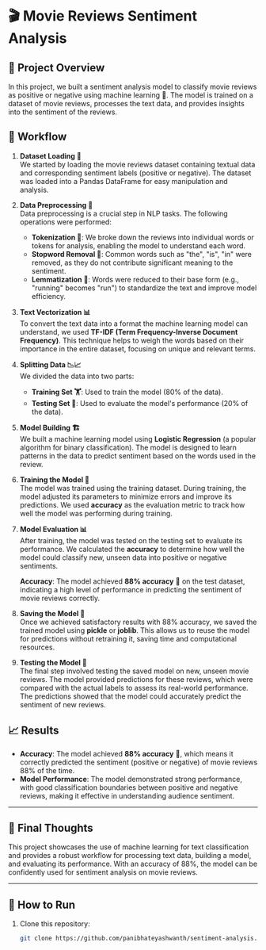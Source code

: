 # 🎬 Movie Reviews Sentiment Analysis

## 📝 Project Overview
In this project, we built a sentiment analysis model to classify movie reviews as positive or negative using machine learning 🤖. 
The model is trained on a dataset of movie reviews, processes the text data, and provides insights into the sentiment of the reviews.

## 🔄 Workflow

1. **Dataset Loading 📂**  
   We started by loading the movie reviews dataset containing textual data and corresponding sentiment labels (positive or negative). The dataset was loaded into a Pandas DataFrame for easy manipulation and analysis.

2. **Data Preprocessing 🔧**  
   Data preprocessing is a crucial step in NLP tasks. The following operations were performed:
   
   - **Tokenization 📝**: We broke down the reviews into individual words or tokens for analysis, enabling the model to understand each word.
   - **Stopword Removal 🚫**: Common words such as "the", "is", "in" were removed, as they do not contribute significant meaning to the sentiment.
   - **Lemmatization 🌿**: Words were reduced to their base form (e.g., "running" becomes "run") to standardize the text and improve model efficiency.

3. **Text Vectorization 📊**  
   To convert the text data into a format the machine learning model can understand, we used **TF-IDF (Term Frequency-Inverse Document Frequency)**. This technique helps to weigh the words based on their importance in the entire dataset, focusing on unique and relevant terms.

4. **Splitting Data 📉📈**  
   We divided the data into two parts:
   - **Training Set 🏋️**: Used to train the model (80% of the data).
   - **Testing Set 🧪**: Used to evaluate the model's performance (20% of the data).

5. **Model Building 🏗️**  
   We built a machine learning model using **Logistic Regression** (a popular algorithm for binary classification). The model is designed to learn patterns in the data to predict sentiment based on the words used in the review.

6. **Training the Model 🚀**  
   The model was trained using the training dataset. During training, the model adjusted its parameters to minimize errors and improve its predictions. We used **accuracy** as the evaluation metric to track how well the model was performing during training.

7. **Model Evaluation 📊**  
   After training, the model was tested on the testing set to evaluate its performance. We calculated the **accuracy** to determine how well the model could classify new, unseen data into positive or negative sentiments. 

   **Accuracy**: The model achieved **88% accuracy** 🎯 on the test dataset, indicating a high level of performance in predicting the sentiment of movie reviews correctly.

8. **Saving the Model 💾**  
   Once we achieved satisfactory results with 88% accuracy, we saved the trained model using **pickle** or **joblib**. This allows us to reuse the model for predictions without retraining it, saving time and computational resources.

9. **Testing the Model 🧪**  
   The final step involved testing the saved model on new, unseen movie reviews. The model provided predictions for these reviews, which were compared with the actual labels to assess its real-world performance. The predictions showed that the model could accurately predict the sentiment of new reviews.

## 📈 Results
- **Accuracy**: The model achieved **88% accuracy** 🎯, which means it correctly predicted the sentiment (positive or negative) of movie reviews 88% of the time.
- **Model Performance**: The model demonstrated strong performance, with good classification boundaries between positive and negative reviews, making it effective in understanding audience sentiment.

---

## 📂 Final Thoughts
This project showcases the use of machine learning for text classification and provides a robust workflow for processing text data, building a model, and evaluating its performance. With an accuracy of 88%, the model can be confidently used for sentiment analysis on movie reviews.

---

## 🚀 How to Run

1. Clone this repository:
   ```bash
   git clone https://github.com/panibhateyashwanth/sentiment-analysis.git
